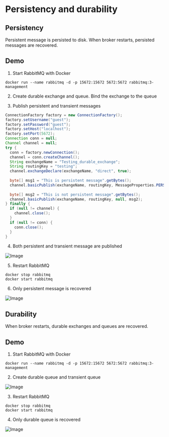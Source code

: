 # Persistency and durability

## Persistency

Persistent message is persisted to disk. When broker restarts, persisted messages are recovered.

## Demo

1. Start RabbitMQ with Docker

```shell
docker run --name rabbitmq -d -p 15672:15672 5672:5672 rabbitmq:3-management
```

2. Create durable exchange and queue. Bind the exchange to the queue

3. Publish persistent and transient messages

```java
ConnectionFactory factory = new ConnectionFactory();
factory.setUsername("guest");
factory.setPassword("guest");
factory.setHost("localhost");
factory.setPort(5672);
Connection conn = null;
Channel channel = null;
try {
  conn = factory.newConnection();
  channel = conn.createChannel();
  String exchangeName = "Testing_durable_exchange";
  String routingKey = "testing";
  channel.exchangeDeclare(exchangeName, "direct", true);
  
  byte[] msg1 = "This is persistent message".getBytes();
  channel.basicPublish(exchangeName, routingKey, MessageProperties.PERSISTENT_TEXT_PLAIN, msg1);
  
  byte[] msg2 = "This is not persistent message".getBytes();
  channel.basicPublish(exchangeName, routingKey, null, msg2);
} finally {
  if (null != channel) {
    channel.close();
  }
  if (null != conn) {
    conn.close();
  }
}
```

4. Both persistent and transient message are published

![Image](https://raw.githubusercontent.com/franzwong/til/96c08bcf2f462669be265c00b745d4ed50a533e8/rabbitmq/persistency_and_durability/persistent_demo_1.png)

5. Restart RabbitMQ

```shell
docker stop rabbitmq
docker start rabbitmq
```

6. Only persistent message is recovered

![Image](https://raw.githubusercontent.com/franzwong/til/96c08bcf2f462669be265c00b745d4ed50a533e8/rabbitmq/persistency_and_durability/persistent_demo_2.png)

## Durability

When broker restarts, durable exchanges and queues are recovered.

## Demo

1. Start RabbitMQ with Docker

```shell
docker run --name rabbitmq -d -p 15672:15672 5672:5672 rabbitmq:3-management
```

2. Create durable queue and transient queue

![Image](https://raw.githubusercontent.com/franzwong/til/96c08bcf2f462669be265c00b745d4ed50a533e8/rabbitmq/persistency_and_durability/durable_demo_1.png)

3. Restart RabbitMQ

```shell
docker stop rabbitmq
docker start rabbitmq
```

4. Only durable queue is recovered

![Image](https://raw.githubusercontent.com/franzwong/til/96c08bcf2f462669be265c00b745d4ed50a533e8/rabbitmq/persistency_and_durability/durable_demo_2.png)

